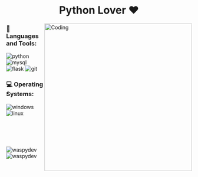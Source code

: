 <h1 align="center">Python Lover ❤️</h1>

<img align="right" alt="Coding" width="400" src="https://media.tenor.com/GfSX-u7VGM4AAAAC/coding.gif">









<h3 align="left">🧰 Languages and Tools:</h3>
<p align="left">
  <img src="https://img.shields.io/badge/Python-3776AB?style=for-the-badge&logo=python&logoColor=white" alt="python"/>
  <img src="https://img.shields.io/badge/MySQL-005C84?style=for-the-badge&logo=mysql&logoColor=white" alt="mysql"/>
  <img src="https://img.shields.io/badge/Flask-1c6e0a?style=for-the-badge&logo=flask&logoColor=white"alt="flask"/>
  <img src="https://img.shields.io/badge/GIT-E44C30?style=for-the-badge&logo=git&logoColor=white" alt="git"/>
</p>

<h3 align="left">💻 Operating Systems:</h3>
<p align="left">
  <img src="https://img.shields.io/badge/Windows-0078D6?style=for-the-badge&logo=windows&logoColor=white" alt="windows" />
  <img src="https://img.shields.io/badge/Linux-FCC624?style=for-the-badge&logo=linux&logoColor=black" alt="linux" />
</p>


<p>ㅤ</p>
<p>ㅤ</p>


<p><img align="left" src="https://github-readme-stats.vercel.app/api?username=waspydev&show_icons=true&locale=en&theme=tokyonight" alt="waspydev" /></p>

<p><img align="left" src="https://github-readme-stats.vercel.app/api/top-langs?username=waspydev&show_icons=true&locale=en&layout=compact&theme=tokyonight" alt="waspydev" /></p>
